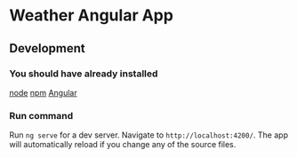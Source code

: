 # Weather Angular App

## Development 

### You should have already installed
[node](https://nodejs.org)
[npm](https://www.npmjs.com)
[Angular](https://cli.angular.io/)


### Run command
Run `ng serve` for a dev server. Navigate to `http://localhost:4200/`. The app will automatically reload if you change any of the source files.
